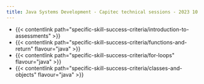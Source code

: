 ```yaml
---
title: Java Systems Development - Capitec technical sessions - 2023 10
---
```


- {{< contentlink path="specific-skill-success-criteria/introduction-to-assessments" >}}
- {{< contentlink path="specific-skill-success-criteria/functions-and-return" flavour="java" >}}
- {{< contentlink path="specific-skill-success-criteria/for-loops" flavour="java" >}}
- {{< contentlink path="specific-skill-success-criteria/classes-and-objects" flavour="java" >}}